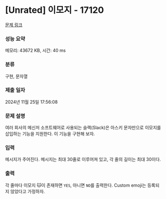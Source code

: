# [Unrated] 이모지 - 17120 

[문제 링크](https://www.acmicpc.net/problem/17120) 

### 성능 요약

메모리: 43672 KB, 시간: 40 ms

### 분류

구현, 문자열

### 제출 일자

2024년 11월 25일 17:56:08

### 문제 설명

<p>여러 회사의 메신저 소프트웨어로 사용되는 슬랙(Slack)은 아스키 문자만으로 이모지를 삽입하는 기능을 지원한다. 이 기능을 구현해 보자.</p>

### 입력 

 <p>메시지가 주어진다. 메시지는 최대 30줄로 이루어져 있고, 각 줄의 길이는 최대 30이다.</p>

### 출력 

 <p>각 줄마다 이모지 🐱이 존재하면 <code>YES</code>, 아니면 <code>NO</code>를 출력한다. Custom emoji는 등록되지 않았다고 가정하자.</p>

